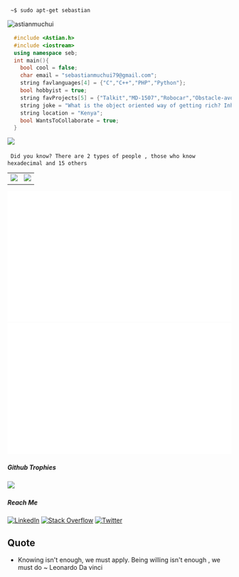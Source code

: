 
 ```bash
  ~$ sudo apt-get sebastian 
 ```
<p align="left"> <img src="https://komarev.com/ghpvc/?username=astianmuchui&label=Profile%20views&color=2fa4e7&style=flat" alt="astianmuchui" /> </p>
  
  ```c++
    #include <Astian.h>
    #include <iostream>
    using namespace seb;
    int main(){
      bool cool = false;
      char email = "sebastianmuchui79@gmail.com";
      string favlanguages[4] = {"C","C++","PHP","Python"};
      bool hobbyist = true;
      string favProjects[5] = {"Talkit","MD-1507","Robocar","Obstacle-avoider","audConv"};
      string joke = "What is the object oriented way of getting rich? Inheritance";
      string location = "Kenya";
      bool WantsToCollaborate = true;
    }
   ```
   
![](https://activity-graph.herokuapp.com/graph?username=astianmuchui&theme=github&hide_border=true&bg_color=000area_color=2fa4e7&line=eb5534&point=none&color=eb5534&hide_border=true)  

   ```
    Did you know? There are 2 types of people , those who know hexadecimal and 15 others
   ```
  
   


     
  
  <table>
    <tr>
      <td>  <img src="https://github-readme-stats.vercel.app/api?username=astianmuchui&show_icons=true&theme=merko&hide_border=true&count_private=true"></td>
      <td> <img src="https://github-readme-streak-stats.herokuapp.com/?user=astianmuchui&theme=merko&hide_border=true&count_private=true"></td>
    </tr>
  </table>

 
 ![](https://raw.githubusercontent.com/astianmuchui/github-statistics/master/generated/overview.svg#gh-dark-mode-only)
 ![](https://raw.githubusercontent.com/astianmuchui/github-statistics/master/generated/languages.svg#gh-dark-mode-only)
 
 

##### Github Trophies

![](https://github-profile-trophy.vercel.app/?username=astianmuchui&theme=darkhub&no-frame=true&no-bg=true&margin-w=3&color=fff)



##### Reach Me 

[![LinkedIn](https://img.shields.io/badge/LinkedIn-%230077B5.svg?logo=linkedin&logoColor=white)](https://www.linkedin.com/in/astianmuchui/) [![Stack Overflow](https://img.shields.io/badge/-Stackoverflow-FE7A16?logo=stack-overflow&logoColor=white)](https://stackoverflow.com/users/14483975/seb-astian) [![Twitter](https://img.shields.io/badge/Twitter-%231DA1F2.svg?logo=Twitter&logoColor=white)](https://twitter.com/astianmuchui) 

## Quote
- Knowing isn't enough, we must apply. Being willing isn't enough , we must do ~ Leonardo Da vinci

